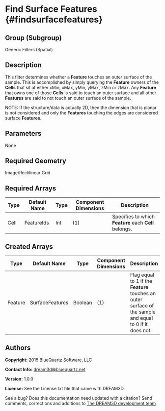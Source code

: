 Find Surface Features {#findsurfacefeatures}
=============

## Group (Subgroup) ##

Generic Filters (Spatial)

## Description ##

This filter determines whether a **Feature** touches an outer surface of the sample. This is accomplished by simply querying the **Feature** owners of the **Cells** that sit at either xMin, xMax, yMin, yMax, zMin or zMax.
Any **Feature** that owns one of those **Cells** is said to touch an outer surface and all other **Features** are said to not touch an outer surface of the sample.

NOTE: If the structure/data is actually 2D, then the dimension that is planar is not considered and only the **Features** touching the edges are considered surface **Features**.

## Parameters ##

None

## Required Geometry ##

Image/Rectilinear Grid

## Required Arrays ##

| Type | Default Name | Type | Component Dimensions | Description |
|------|--------------|-------------|---------|-----|
| Cell | FeatureIds | Int | (1) | Specifies to which **Feature** each **Cell** belongs. |

## Created Arrays ##

| Type | Default Name | Type | Component Dimensions | Description |
|------|--------------|-------------|---------|-----|
| Feature | SurfaceFeatures | Boolean | (1) | Flag equal to 1 if the **Feature** touches an outer surface of the sample and equal to 0 if it does not. |

## Authors ##

**Copyright:** 2015 BlueQuartz Software, LLC

**Contact Info:** dream3d@bluequartz.net

**Version:** 1.0.0

**License:**  See the License.txt file that came with DREAM3D.




See a bug? Does this documentation need updated with a citation? Send comments, corrections and additions to [The DREAM3D development team](mailto:dream3d@bluequartz.net?subject=Documentation%20Correction)

